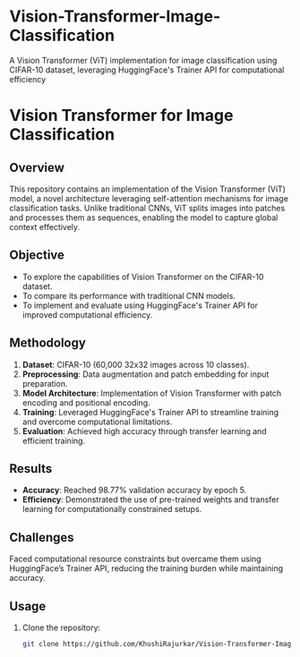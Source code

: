 # Vision-Transformer-Image-Classification
A Vision Transformer (ViT) implementation for image classification using CIFAR-10 dataset, leveraging HuggingFace's Trainer API for computational efficiency
# Vision Transformer for Image Classification

## Overview
This repository contains an implementation of the Vision Transformer (ViT) model, a novel architecture leveraging self-attention mechanisms for image classification tasks. Unlike traditional CNNs, ViT splits images into patches and processes them as sequences, enabling the model to capture global context effectively.

## Objective
- To explore the capabilities of Vision Transformer on the CIFAR-10 dataset.
- To compare its performance with traditional CNN models.
- To implement and evaluate using HuggingFace's Trainer API for improved computational efficiency.

## Methodology
1. **Dataset**: CIFAR-10 (60,000 32x32 images across 10 classes).
2. **Preprocessing**: Data augmentation and patch embedding for input preparation.
3. **Model Architecture**: Implementation of Vision Transformer with patch encoding and positional encoding.
4. **Training**: Leveraged HuggingFace's Trainer API to streamline training and overcome computational limitations.
5. **Evaluation**: Achieved high accuracy through transfer learning and efficient training.

## Results
- **Accuracy**: Reached 98.77% validation accuracy by epoch 5.
- **Efficiency**: Demonstrated the use of pre-trained weights and transfer learning for computationally constrained setups.

## Challenges
Faced computational resource constraints but overcame them using HuggingFace’s Trainer API, reducing the training burden while maintaining accuracy.

## Usage
1. Clone the repository:
   ```bash
   git clone https://github.com/KhushiRajurkar/Vision-Transformer-Image-Classification.git
   ```
